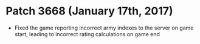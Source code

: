 Patch 3668 (January 17th, 2017)
============================
- Fixed the game reporting incorrect army indexes to the server on game start, leading to incorrect rating calculations on game end

